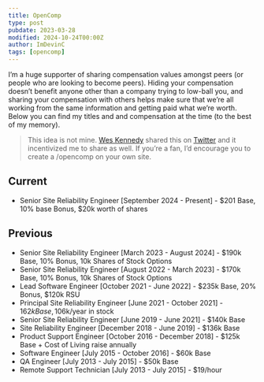 ```yaml
---
title: OpenComp
type: post
pubdate: 2023-03-28
modified: 2024-10-24T00:00Z
author: ImDevinC
tags: [opencomp]
---
```

I’m a huge supporter of sharing compensation values amongst peers (or people who are looking to become peers). Hiding your compensation doesn’t benefit anyone other than a company trying to low-ball you, and sharing your compensation with others helps make sure that we’re all working from the same information and getting paid what we’re worth. Below you can find my titles and and compensation at the time (to the best of my memory).

> This idea is not mine. [Wes Kennedy](https://wes.today/) shared this on [Twitter](https://twitter.com/wesdottoday) and it incentivized me to share as well. If you’re a fan, I’d encourage you to create a /opencomp on your own site.

## Current
- Senior Site Reliability Engineer [September 2024 - Present] - $201 Base, 10% base Bonus, $20k worth of shares

## Previous
- Senior Site Reliability Engineer [March 2023 - August 2024] - $190k Base, 10% Bonus, 10k Shares of Stock Options
- Senior Site Reliability Engineer [August 2022 - March 2023] - $170k Base, 10% Bonus, 10k Shares of Stock Options
- Lead Software Engineer [October 2021 - June 2022] - $235k Base, 20% Bonus, $120k RSU
- Principal Site Reliability Engineer [June 2021 - October 2021] - $162k Base, 10% Bonus, ~$6k/year in stock
- Senior Site Reliability Engineer [June 2019 - June 2021] - $140k Base
- Site Reliability Engineer [December 2018 - June 2019] - $136k Base
- Product Support Engineer [October 2016 - December 2018] - $125k Base + Cost of Living raise annually
- Software Engineer [July 2015 - October 2016] - $60k Base
- QA Engineer [July 2013 - July 2015] - $50k Base
- Remote Support Technician [July 2013 - July 2015] - $19/hour
